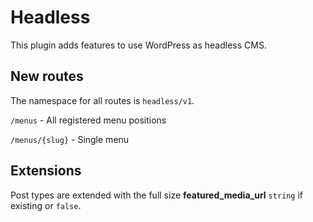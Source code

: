 # Headless

This plugin adds features to use WordPress as headless CMS.

## New routes

The namespace for all routes is `headless/v1`.

`/menus` - All registered menu positions

`/menus/{slug}` - Single menu

## Extensions

Post types are extended with the full size **featured_media_url** `string` if existing or `false`.